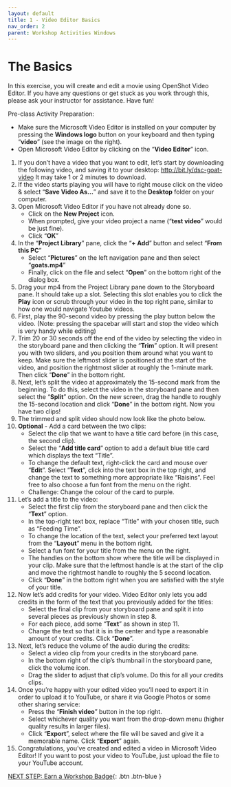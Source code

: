 ```yaml
---
layout: default
title: 1 - Video Editor Basics
nav_order: 2
parent: Workshop Activities Windows
---
```


# The Basics
In this exercise, you will create and edit a movie using OpenShot Video Editor. If you have any questions or get stuck as you work through this, please ask your instructor for assistance.  Have fun!

Pre-class Activity Preparation:

-   Make sure the Microsoft Video Editor is installed on your computer by pressing the **Windows logo** button on your keyboard and then typing “**video**” (see the image on the right).
-   Open Microsoft Video Editor by clicking on the “**Video Editor**” icon.

1.  If you don’t have a video that you want to edit, let’s start by downloading the following video, and saving it to your desktop: http://bit.ly/dsc-goat-video It may take 1 or 2 minutes to download.
2.  If the video starts playing you will have to right mouse click on the video & select “**Save Video As...**” and save it to the **Desktop** folder on your computer.
3.  Open Microsoft Video Editor if you have not already done so.
    -   Click on the **New Project** icon.
    -   When prompted, give your video project a name (“**test video**” would be just fine).
    -   Click “**OK**”
4.  In the “**Project Library**” pane, click the “**+ Add**” button and select “**From this PC**”
    -   Select “**Pictures**” on the left navigation pane and then select “**goats.mp4**”
    -   Finally, click on the file and select  “**Open**” on the bottom right of the dialog box.
5.  Drag your mp4 from the Project Library pane down to the Storyboard pane. It should take up a slot. Selecting this slot enables you to click the **Play** icon or scrub through your video in the top right pane, similar to how one would navigate Youtube videos.
6.  First, play the 90-second video by pressing the play button below the video. (Note: pressing the spacebar will start and stop the video which is very handy while editing)
7.  Trim 20 or 30 seconds off the end of the video by selecting the video in the storyboard pane and then clicking the “**Trim**” option. It will present you with two sliders, and you position them around what you want to keep. Make sure the leftmost slider is positioned at the start of the video, and position the rightmost slider at roughly the 1-minute mark. Then click “**Done**” in the bottom right.
8.  Next, let’s split the video at approximately the 15-second mark from the beginning. To do this, select the video in the storyboard pane and then select the “**Split**” option. On the new screen, drag the handle to roughly the 15-second location and click “**Done**” in the bottom right. Now you have two clips!
9.  The trimmed and split video should now look like the photo below.
10.  **Optional** - Add a card between the two clips:
     -   Select the clip that we want to have a title card before (in this case, the second clip).
     -   Select the “**Add title card**” option to add a default blue title card which displays the text “Title”.
     -   To change the default text, right-click the card and mouse over “**Edit**”. Select “**Text**”, click into the text box in the top right, and change the text to something more appropriate like “Raisins”. Feel free to also choose a fun font from the menu on the right.
     -   Challenge: Change the colour of the card to purple.
11.  Let’s add a title to the video:
     -   Select the first clip from the storyboard pane and then click the “**Text**” option.
     -   In the top-right text box, replace “Title” with your chosen title, such as “Feeding Time”.
     -   To change the location of the text, select your preferred text layout from the “**Layout**” menu in the bottom right.
     -   Select a fun font for your title from the menu on the right.
     -   The handles on the bottom show where the title will be displayed in your clip. Make sure that the leftmost handle is at the start of the clip and move the rightmost handle to roughly the 5 second location.
     -   Click “**Done**” in the bottom right when you are satisfied with the style of your title.
12.  Now let’s add credits for your video. Video Editor only lets you add credits in the form of the text that you previously added for the titles:
     -   Select the final clip from your storyboard pane and split it into several pieces as previously shown in step 8.
     -   For each piece, add some “**Text**” as shown in step 11.
     -   Change the text so that it is in the center and type a reasonable amount of your credits. Click “**Done**”.
13.  Next, let’s reduce the volume of the audio during the credits:
     -   Select a video clip from your credits in the storyboard pane.
     -   In the bottom right of the clip’s thumbnail in the storyboard pane, click the volume icon.
     -   Drag the slider to adjust that clip’s volume. Do this for all your credits clips.
14.  Once you’re happy with your edited video you’ll need to export it in order to upload it to YouTube, or share it via Google Photos or some other sharing service:
     -   Press the “**Finish video**” button in the top right.
     -   Select whichever quality you want from the drop-down menu (higher quality results in larger files).
     -   Click “**Export**”, select where the file will be saved and give it a memorable name. Click “**Export**” again.
15.  Congratulations, you’ve created and edited a video in Microsoft Video Editor! If you want to post your video to YouTube, just upload the file to your YouTube account.

[NEXT STEP: Earn a Workshop Badge](informal-credentials.html){: .btn .btn-blue }
